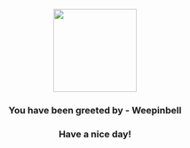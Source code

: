 <p align="center">
            <img src="https://raw.githubusercontent.com/PokeAPI/sprites/master/sprites/pokemon/70.png" width="150" height="150">
          </p>
          <h3 align="center">You have been greeted by - <b>Weepinbell</b></h3>
          <h3 align="center">Have a nice day!</h3>
        